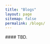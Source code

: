 ```yaml
---
title: "Blogs"
layout: page
sitemap: false
permalink: /blogs/
---
```


<div class="jumbotron">
#### TBD.
</div>

<!--
<ul>
  {% for post in site.posts %}
    <li>
      {{ post.date | date_to_string }}: <a href="{{ site.url }}{{ site.baseurl }}{{ post.url }}">{{ post.title}}</a>
    </li>
  {% endfor %}
</ul>
-->